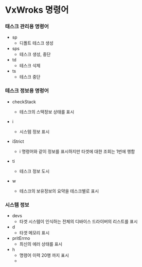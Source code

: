 # VxWroks 명령어 


### 태스크 관리용 명령어

* sp
  * 디폴트 테스크 생성
* sps
  * 테스크 생성, 중단
* td
  * 테스크 삭제
* ts
  * 테스크 중단

### 테스크 정보용 명렁어

* checkStack

  * 테스크의 스택정보 상태를 표시
* i

  * 시스템 정보 표시
* iStrict

  * i 명령어와 같이 정보를 표시하지만 타겟에 대한 조회는 1번에 행함
* ti

  * 테스크 정보 도시
* w

  * 테스크의 보유정보의 요약을 테스크별로 표시

### 시스템 정보

* devs
  * 타겟 시스템이 인식하는 전체의 디바이스 드라이버의 리스트를 표시
* d
  * 타겟 메모리 표시
* pritErrno
  * 최신의 에러 상태를 표시
* h
  * 명령어 이력 20행 까지 표시
  *
